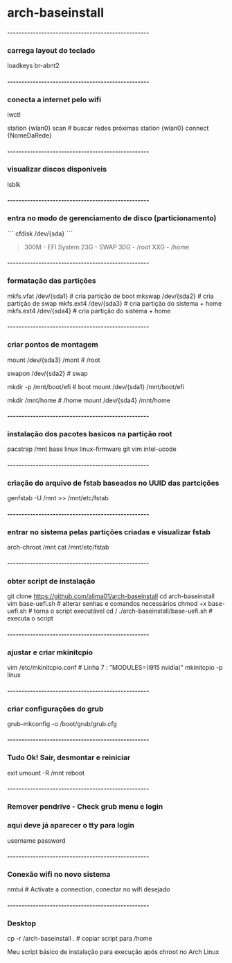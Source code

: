 # arch-baseinstall

#### --------------------------------------------------
### carrega layout do teclado
loadkeys br-abnt2

#### --------------------------------------------------
### conecta a internet pelo wifi
iwctl

station {wlan0} scan # buscar redes próximas
station {wlan0} connect {NomeDaRede}

#### --------------------------------------------------
### visualizar discos disponiveis
lsblk

#### --------------------------------------------------
### entra no modo de gerenciamento de disco (particionamento)
ˋˋˋ
cfdisk /dev/{sda}
ˋˋˋ
>300M - EFI System
>23G - SWAP
>30G - /root
>XXG - /home

#### --------------------------------------------------
### formatação das partições
mkfs.vfat /dev/{sda1}   # cria partição de boot
mkswap /dev/{sda2}      # cria partição de swap
mkfs.ext4 /dev/{sda3}   # cria partição do sistema + home
mkfs.ext4 /dev/{sda4}   # cria partição do sistema + home

#### --------------------------------------------------
### criar pontos de montagem

mount /dev/{sda3} /mont         # /root

swapon /dev/{sda2}              # swap

mkdir -p /mnt/boot/efi          # boot 
mount /dev/{sda1} /mnt/boot/efi

mkdir /mnt/home                 # /home
mount /dev/{sda4} /mnt/home

#### --------------------------------------------------
### instalação dos pacotes basicos na partição root
pacstrap /mnt base linux linux-firmware git vim intel-ucode

#### --------------------------------------------------
### criação do arquivo de fstab baseados no UUID das partcições
genfstab -U /mnt >> /mnt/etc/fstab

#### --------------------------------------------------
### entrar no sistema pelas partições criadas e visualizar fstab
arch-chroot /mnt
cat /mnt/etc/fstab

#### --------------------------------------------------
### obter script de instalação
git clone https://github.com/alima01/arch-baseinstall
cd arch-baseinstall
vim base-uefi.sh        # alterar senhas e comandos necessários
chmod +x base-uefi.sh   # torna o script executável
cd /
./arch-baseinstall/base-uefi.sh # executa o script

#### --------------------------------------------------
### ajustar e criar mkinitcpio
vim /etc/mkinitcpio.conf # Linha 7 : "MODULES=(i915 nvidia)"
mkinitcpio -p linux

#### --------------------------------------------------
### criar configurações do grub
grub-mkconfig -o /boot/grub/grub.cfg

#### --------------------------------------------------
### Tudo Ok! Sair, desmontar e reiniciar
exit
umount -R /mnt
reboot

#### --------------------------------------------------
### Remover pendrive - Check grub menu e login
### aqui deve já aparecer o tty para login
username
password

#### --------------------------------------------------
### Conexão wifi no novo sistema
nmtui # Activate a connection, conectar no wifi desejado

#### --------------------------------------------------
### Desktop
cp -r /arch-baseinstall .   # copiar script para /home

Meu script básico de instalação para execução após chroot no Arch Linux
